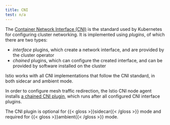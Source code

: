 ```yaml
---
title: CNI
test: n/a
---
```


The [Container Network Interface (CNI)](https://www.cni.dev/) is the standard used by Kubernetes for configuring cluster networking. It is implemented using *plugins*, of which there are two types:

* *interface* plugins, which create a network interface, and are provided by the cluster operator
* *chained* plugins, which can configure the created interface, and can be provided by software installed on the cluster

Istio works with all CNI implementations that follow the CNI standard, in both sidecar and ambient mode.

In order to configure mesh traffic redirection, the Istio CNI node agent installs [a chained CNI plugin](/docs/setup/additional-setup/cni/), which runs after all configured CNI interface plugins.

The CNI plugin is optional for {{< gloss >}}sidecar{{< /gloss >}} mode and required for {{< gloss >}}ambient{{< /gloss >}} mode.
